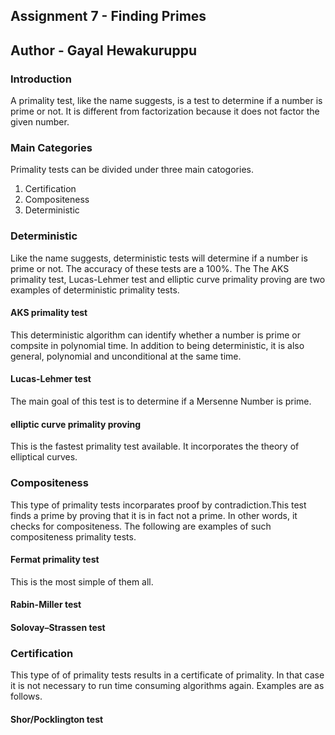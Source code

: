 ## Assignment 7 - Finding Primes
## Author - Gayal Hewakuruppu

### Introduction
A primality test, like the name suggests, is a test to determine if a number is prime or not. It is different from factorization 
because it does not factor the given number.

### Main Categories
Primality tests can be divided under three main catogories.
1) Certification
2) Compositeness
3) Deterministic

### Deterministic
Like the name suggests, deterministic tests will determine if a number is prime or not. The accuracy of these tests are a 100%.
The The AKS primality test, Lucas-Lehmer test and elliptic curve primality proving are two examples of deterministic primality tests.
#### AKS primality test
This deterministic algorithm can identify whether a number is prime or compsite in polynomial time. In addition to being deterministic,
it is also general, polynomial and unconditional at the same time.
#### Lucas-Lehmer test
The main goal of this test is to determine if a Mersenne Number is prime.
#### elliptic curve primality proving
This is the fastest primality test available. It incorporates the theory of elliptical curves.

### Compositeness
This type of primality tests incorparates proof by contradiction.This test finds a prime by proving that it
is in fact not a prime. In other words, it checks for compositeness. The following are examples of such compositeness 
primality tests.
#### Fermat primality test
This is the most simple of them all. 
#### Rabin-Miller test
#### Solovay–Strassen test

### Certification
This type of of primality tests results in a certificate of primality. In that case it is not necessary to run time consuming 
algorithms again. Examples are as follows.
#### Shor/Pocklington test

